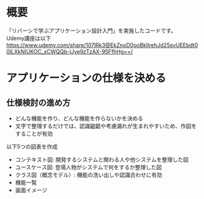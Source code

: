 # 概要  
「リバーシで学ぶアプリケーション設計入門」を実施したコードです。  
Udemy講座は以下  
https://www.udemy.com/share/107lRk3@EkZnoD0ooBkIIrehJd25svUEEbdt00ILXkNIUKOC_xCWQQb-lJye9zTzAX-95FfhHg==/  

# アプリケーションの仕様を決める  
## 仕様検討の進め方
- どんな機能を作り、どんな機能を作らないかを決める
- 文字で整理するだけでは、認識齟齬や考慮漏れが生まれやすいため、作図をすることが有効

以下5つの図表を作成  
- コンテキスト図: 開発するシステムと関わる人や他システムを整理した図
- ユースケース図: 登場人物がシステムで何をするか整理した図
- クラス図（概念モデル）: 機能の洗い出しや認識合わせに有効
- 機能一覧
- 画面イメージ